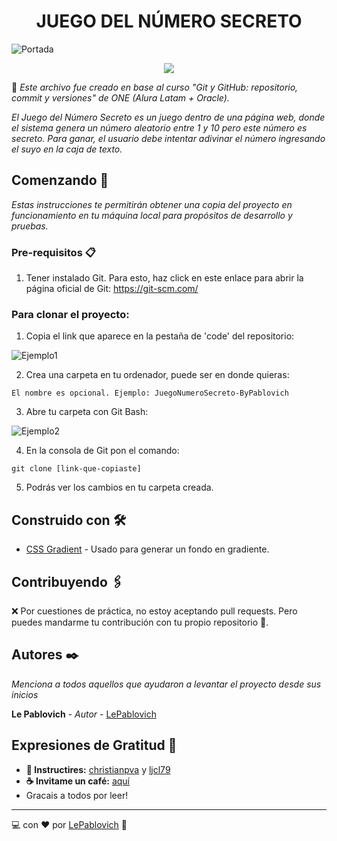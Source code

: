 <h1 align = "center">JUEGO DEL NÚMERO SECRETO</h1>

![Portada](https://github.com/LePablovich/NumeroSecreto/assets/157758789/0246c86a-9a20-4297-a792-2b2cd0c44757)

   <p align="center">
   <img src="https://img.shields.io/badge/STATUS-FINALIZADO-red">
   </p>

🔻
_Este archivo fue creado en base al curso "Git y GitHub: repositorio, commit y versiones" de ONE (Alura Latam + Oracle)._

_El Juego del Número Secreto es un juego dentro de una página web, donde el sistema genera un número aleatorio entre 1 y 10 pero este número es secreto. Para ganar, el usuario debe intentar adivinar el número ingresando el suyo en la caja de texto._

## Comenzando 🚀

_Estas instrucciones te permitirán obtener una copia del proyecto en funcionamiento en tu máquina local para propósitos de desarrollo y pruebas._

### Pre-requisitos 📋

1. Tener instalado Git. Para esto, haz click en este enlace para abrir la página oficial de Git: https://git-scm.com/

<h3>Para clonar el proyecto:</h3>

1. Copia el link que aparece en la pestaña de 'code' del repositorio:

![Ejemplo1](https://github.com/LePablovich/NumeroSecreto/assets/157758789/c727588d-adc0-4fa8-85f3-5e5103dec11b)

2. Crea una carpeta en tu ordenador, puede ser en donde quieras:
```
El nombre es opcional. Ejemplo: JuegoNumeroSecreto-ByPablovich
```

3. Abre tu carpeta con Git Bash:

![Ejemplo2](https://github.com/LePablovich/NumeroSecreto/assets/157758789/c39cef0b-6d5a-4bf9-a9d8-7db5c8bcf3c3)

4. En la consola de Git pon el comando:
```
git clone [link-que-copiaste]
```

5. Podrás ver los cambios en tu carpeta creada.

## Construido con 🛠️

* [CSS Gradient](https://cssgradient.io/) - Usado para generar un fondo en gradiente.

## Contribuyendo 🖇️

❌ Por cuestiones de práctica, no estoy aceptando pull requests. Pero puedes mandarme tu contribución con tu propio repositorio 🙂.

## Autores ✒️

_Menciona a todos aquellos que ayudaron a levantar el proyecto desde sus inicios_

**Le Pablovich** - *Autor* - [LePablovich](https://github.com/LePablovich)

## Expresiones de Gratitud 🎁

* **📢 Instructires:** [christianpva](https://github.com/christianpva) y [ljcl79](https://github.com/ljcl79)
* **☕ Invitame un café:** [aquí](https://www.buymeacoffee.com/lepablovich?l)
* Gracais a todos por leer!


---
💻 con ❤️ por [LePablovich](https://github.com/LePablovich) 🔸
